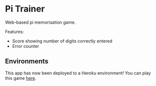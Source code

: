 # Pi Trainer

Web-based pi memorisation game.

Features:

-   Score showing number of digits correctly entered
-   Error counter

## Environments

This app has now been deployed to a Heroku environment! You can play this game [here](https://pi-trainer.herokuapp.com/). 

